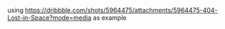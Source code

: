 using https://dribbble.com/shots/5964475/attachments/5964475-404-Lost-in-Space?mode=media as example
